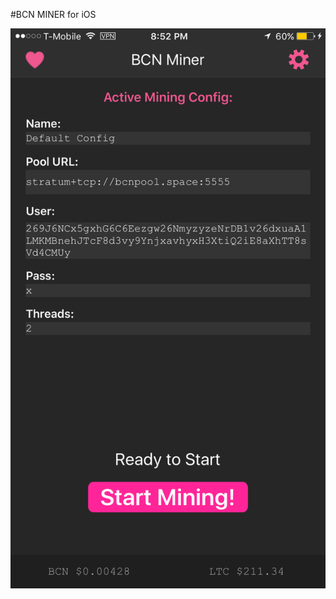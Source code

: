 #BCN MINER for iOS

![](https://github.com/RandyMcMillan/BCNMiner/blob/master/ScreenShots/image2.PNG?raw=true)
